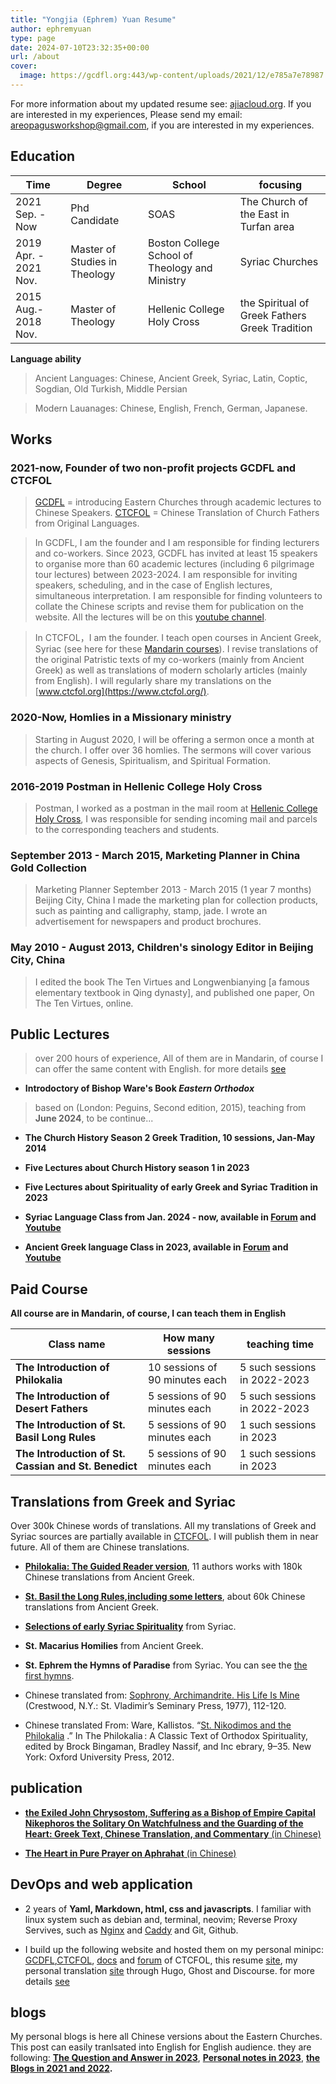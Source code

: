 ```yaml
---
title: "Yongjia (Ephrem) Yuan Resume"
author: ephremyuan
type: page
date: 2024-07-10T23:32:35+00:00
url: /about
cover: 
  image: https://gcdfl.org:443/wp-content/uploads/2021/12/e785a7e78987.png 
---
```

For more information about my updated resume see: [ajiacloud.org](https://www.ajiacloud.org/). If you are interested in my experiences, Please send my email: areopagusworkshop@gmail.com, if you are interested in my experiences. 

## Education 
| Time | Degree  | School | focusing |
| --- | ---- | ---- | -------- |
| 2021 Sep. -Now | Phd Candidate | SOAS | The Church of the East in Turfan area | 
| 2019 Apr. - 2021 Nov. | Master of Studies in Theology | Boston College School of Theology and Ministry | Syriac Churches | 
| 2015 Aug.- 2018 Nov. | Master of Theology | Hellenic College Holy Cross  | the Spiritual of Greek Fathers Greek Tradition | 

**Language ability**

> Ancient Languages: Chinese, Ancient Greek, Syriac, Latin, Coptic, Sogdian, Old Turkish, Middle Persian

> Modern Lauanages: Chinese, English, French, German, Japanese.

## Works

### 2021-now, Founder of two non-profit projects GCDFL and CTCFOL

> [GCDFL](https://www.gcdfl.org/) = introducing Eastern Churches through academic lectures to Chinese Speakers. [CTCFOL](https://www.ctcfol.org/) = Chinese Translation of Church Fathers from Original Languages. 

> In GCDFL, I am the founder and I am responsible for finding lecturers and co-workers. Since 2023, GCDFL has invited at least 15 speakers to organise more than 60 academic lectures (including 6 pilgrimage tour lectures) between 2023-2024. I am responsible for inviting speakers, scheduling, and in the case of English lectures, simultaneous interpretation. I am responsible for finding volunteers to collate the Chinese scripts and revise them for publication on the website. All the lectures will be on this [youtube channel](https://www.youtube.com/@gcdfl).

> In CTCFOL，I am the founder. I teach open courses in Ancient Greek, Syriac (see here for these [Mandarin courses](https://forum.ctcfol.org/)). I revise translations of the original Patristic texts of my co-workers (mainly from Ancient Greek) as well as translations of modern scholarly articles (mainly from English). I will regularly share my translations on the [www.ctcfol.org](https://www.ctcfol.org/).


### 2020-Now, Homlies in a Missionary ministry

> Starting in August 2020, I will be offering a sermon once a month at the church. I offer over 36 homlies. The sermons will cover various aspects of Genesis, Spiritualism, and Spiritual Formation.

### 2016-2019 Postman in Hellenic College Holy Cross

> Postman, I worked as a postman in the mail room at [Hellenic College Holy Cross](https://www.hchc.edu/), I was responsible for sending incoming mail and parcels to the corresponding teachers and students. 


### September 2013 - March 2015, Marketing Planner in China Gold Collection

> Marketing Planner September 2013 - March 2015 (1 year 7 months) Beijing City, China I made the marketing plan for collection products, such as painting and calligraphy, stamp, jade. I wrote an advertisement for newspapers and product brochures. 

### May 2010 - August 2013, Children's sinology Editor in Beijing City, China 

> I edited the book The Ten Virtues and Longwenbianying [a famous elementary textbook in Qing dynasty], and published one paper, On The Ten Virtues, online.

## Public Lectures 

> over 200 hours of experience, All of them are in Mandarin, of course I can offer the same content with English. for more details [see](https://www.ajiacloud.org/lecture/)

- **Introdoctory of Bishop Ware's Book *Eastern Orthodox***

> based on (London: Peguins, Second edition, 2015), teaching from **June 2024**, to be continue...


- **The Church History Season 2 Greek Tradition, 10 sessions, Jan-May 2014**

- **Five Lectures about Church History season 1 in 2023**

- **Five Lectures about Spirituality of early Greek and Syriac Tradition in 2023**

- **Syriac Language Class from Jan. 2024 - now, available in [Forum](https://forum.ctcfol.org/t/topic/12/5) and [Youtube](https://www.youtube.com/watch?v=gda4RjUosQ8&list=PLc2zmiCJjhVuRrhi602FnV7UMiEpW51bJ)**

- **Ancient Greek language Class in 2023, available in [Forum](https://forum.ctcfol.org/t/topic/34) and [Youtube](https://www.youtube.com/playlist?list=PLc2zmiCJjhVuRrhi602FnV7UMiEpW51bJ)**


## Paid Course 

**All course are in Mandarin, of course, I can teach them in English**

| Class name | How many sessions | teaching time |
| ------------- | -------------- | -------------- |
| **The Introduction of Philokalia** | 10 sessions of 90 minutes each | 5 such sessions in 2022-2023 |
| **The Introduction of Desert Fathers** | 5 sessions of 90 minutes each | 5 such sessions in 2022-2023 |
| **The Introduction of St. Basil Long Rules** | 5 sessions of 90 minutes each | 1 such sessions in 2023 |
| **The Introduction of St. Cassian and St. Benedict** | 5 sessions of 90 minutes each | 1 such sessions in 2023 |


## Translations from Greek and Syriac

Over 300k Chinese words of translations. All my translations of Greek and Syriac sources are partially available in [CTCFOL](https://ctcfol.org/). I will publish them in near future. All of them are Chinese translations.

- [**Philokalia: The Guided Reader version**](https://www.ctcfol.org/philokalia/), 11 authors works with 180k Chinese translations from Ancient Greek.  

- [**St. Basil the Long Rules,including some letters**](https://www.ctcfol.org/basil/), about 60k Chinese translations from Ancient Greek.

- [**Selections of early Syriac Spirituality**](https://www.ctcfol.org/#%E5%8F%99%E5%88%A9%E4%BA%9A%E6%97%A9%E6%9C%9F%E7%81%B5%E4%BF%AE%E8%AF%91%E4%BD%9C%E8%8A%82%E9%80%89) from Syriac. 

- **St. Macarius Homilies** from Ancient Greek. 

- **St. Ephrem the Hymns of Paradise** from Syriac. You can see the [the first hymns](https://www.ctcfol.org/2022/06/22/%E8%AF%91%E4%BD%9C%EF%BC%9A%E5%9C%A3%E8%89%BE%E5%BC%97%E5%86%B7%E3%80%8A%E5%A4%A9%E5%A0%82%E4%B9%8B%E6%AD%8C%E3%80%8B%E7%AC%AC%E4%B8%80%E9%A6%96/). 

- Chinese translated from: [Sophrony, Archimandrite. His Life Is Mine](https://www.ctcfol.org/2022/09/04/%E5%9C%A3%E7%B4%A2%E5%BC%97%E7%BD%97%E5%B0%BC%E8%AE%BA%E8%80%B6%E7%A8%A3%E7%A5%B7%E6%96%87%E7%9A%84%E6%96%B9%E6%B3%95/) (Crestwood, N.Y.: St. Vladimir’s Seminary Press, 1977), 112-120.

- Chinese translated From: Ware, Kallistos. “[St. Nikodimos and the Philokalia](https://www.ctcfol.org/2022/03/10/%E5%8D%A1%E9%87%8C%E6%96%AF%E6%89%98%E7%BB%B4%E5%B0%94%E4%B8%BB%E6%95%99%EF%BC%9A%E5%9C%A3%E5%B0%BC%E5%93%A5%E5%BA%95%E6%AF%8D%E5%92%8C%E3%80%8A%E7%88%B1%E7%A5%9E%E9%9B%86%E3%80%8B%EF%BC%88/) .” In The Philokalia : A Classic Text of Orthodox Spirituality, edited by Brock Bingaman, Bradley Nassif, and Inc ebrary, 9–35. New York: Oxford University Press, 2012.


## publication

- [**the Exiled John Chrysostom, Suffering as a Bishop of Empire Capital
Nikephoros the Solitary On Watchfulness and the Guarding of the Heart: Greek Text, Chinese Translation, and Commentary** (in Chinese)](https://www.kosmoschina.org/%E6%B5%81%E6%94%BE%E9%87%91%E5%8F%A3%E7%BA%A6%E7%BF%B0%EF%BC%9A%E4%B8%80%E4%BD%8D%E5%B8%9D%E5%9B%BD%E9%A6%96%E9%83%BD%E4%B8%BB%E6%95%99%E7%9A%84%E9%81%AD%E9%81%87-%EF%BC%8F%E8%A2%81%E6%B0%B8%E7%94%B2/)

- [**The Heart in Pure Prayer on Aphrahat** (in Chinese)](https://www.kosmoschina.org/%E5%8F%99%E5%88%A9%E4%BA%9A%E6%95%99%E7%88%B6%E9%98%BF%E5%BC%97%E5%93%88%E7%89%B9%E8%AE%BA%E5%BF%83%E5%9C%A8%E5%9C%A3%E7%A5%B7%E4%B8%AD%E7%9A%84%E4%BD%9C%E7%94%A8-%E8%A2%81%E6%B0%B8%E7%94%B2/)

## DevOps and web application

- 2 years of **Yaml, Markdown, html, css and javascripts**. I familiar with linux system such as debian and, terminal, neovim; Reverse Proxy Servives, such as [Nginx](https://nginx.org/en/) and [Caddy](https://caddyserver.com/) and Git, Github.

- I build up the following website and hosted them on my personal minipc: [GCDFL](https://www.gcdfl.org/),[CTCFOL](https://www.ctcfol.org/), [docs](https://doc.ctcfol.org/) and [forum](https://forum.ctcfol.org/) of CTCFOL, this resume [site](https://www.ajiacloud.org/), my personal translation [site](https://www.ephremyuan.com/) through Hugo, Ghost and Discourse. for more details [see](https://ajiacloud.org/devops/) 

## blogs
My personal blogs is here all Chinese versions about the Eastern Churches. This post can easily tranlsated into English for English audience. they are following: **[The Question and Answer in 2023](https://www.gcdfl.org/pdf/#%E8%AF%BB%E8%80%85%E9%97%AE%E7%AD%94)**, **[Personal notes in 2023](https://www.gcdfl.org/pdf/#%E9%98%BF%E7%94%B2%E9%9A%8F%E6%83%B32023)**, **[the Blogs in 2021 and 2022](https://www.gcdfl.org/pdf/#2021-2022%E7%9B%AE%E5%BD%95).**
